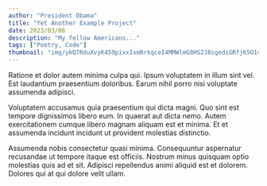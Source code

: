 ```yaml
---
author: "President Obama"
title: "Yet Another Example Project"
date: 2023/03/06
description: "My fellow Americans..."
tags: ["Poetry, Code"]
thumbnail: "img/ykQ7RduXvyK459pixxIxmRrkqceI4MMWlmG8HS2J8sgediGRfjK5O1vtnH4n0kXF"
---
```


Ratione et dolor autem minima culpa qui. Ipsum voluptatem in illum sint vel. Est laudantium praesentium doloribus. Earum nihil porro nisi voluptate assumenda adipisci.

Voluptatem accusamus quia praesentium qui dicta magni. Quo sint est tempore dignissimos libero eum. In quaerat aut dicta nemo. Autem exercitationem cumque libero magnam aliquam est et minima. Et et assumenda incidunt incidunt ut provident molestias distinctio.

Assumenda nobis consectetur quasi minima. Consequuntur aspernatur recusandae ut tempore itaque est officiis. Nostrum minus quisquam optio molestias quis ad et sit. Adipisci repellendus animi aliquid est et dolorem. Dolores qui at qui dolore velit ullam.